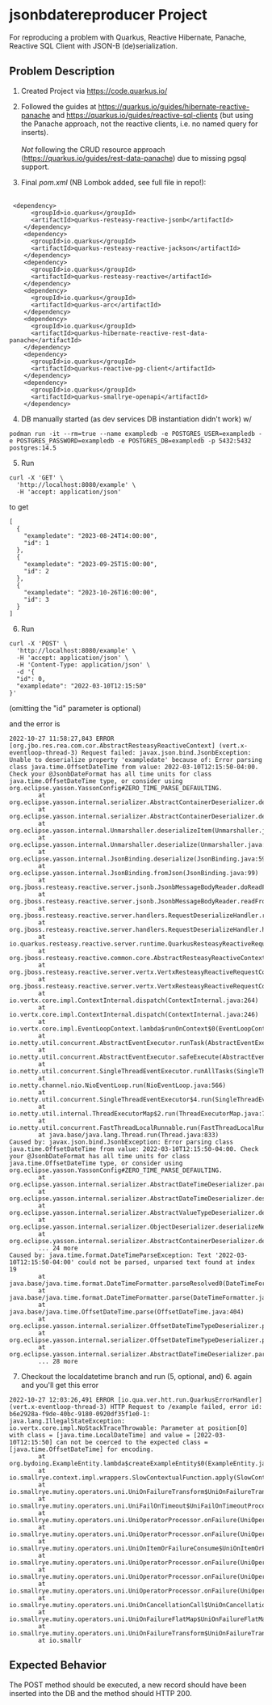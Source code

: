# jsonbdatereproducer Project

For reproducing a problem with Quarkus, Reactive Hibernate, Panache, Reactive SQL Client with JSON-B (de)serialization.

## Problem Description

1. Created Project via https://code.quarkus.io/

2. Followed the guides at https://quarkus.io/guides/hibernate-reactive-panache and https://quarkus.io/guides/reactive-sql-clients (but using the Panache approach, not the reactive clients, i.e. no named query for inserts).<br /><br />*Not* following the CRUD resource approach (https://quarkus.io/guides/rest-data-panache) due to missing pgsql support.

3. Final _pom.xml_ (NB Lombok added, see full file in repo!):<br /><br />
```
 <dependency>
      <groupId>io.quarkus</groupId>
      <artifactId>quarkus-resteasy-reactive-jsonb</artifactId>
    </dependency>
    <dependency>
      <groupId>io.quarkus</groupId>
      <artifactId>quarkus-resteasy-reactive-jackson</artifactId>
    </dependency>
    <dependency>
      <groupId>io.quarkus</groupId>
      <artifactId>quarkus-resteasy-reactive</artifactId>
    </dependency>
    <dependency>
      <groupId>io.quarkus</groupId>
      <artifactId>quarkus-arc</artifactId>
    </dependency>
    <dependency>
      <groupId>io.quarkus</groupId>
      <artifactId>quarkus-hibernate-reactive-rest-data-panache</artifactId>
    </dependency>
    <dependency>
      <groupId>io.quarkus</groupId>
      <artifactId>quarkus-reactive-pg-client</artifactId>
    </dependency>
    <dependency>
      <groupId>io.quarkus</groupId>
      <artifactId>quarkus-smallrye-openapi</artifactId>
    </dependency>
```

4. DB manually started (as dev services DB instantiation didn't work) w/

```podman run -it --rm=true --name exampledb -e POSTGRES_USER=exampledb -e POSTGRES_PASSWORD=exampledb -e POSTGRES_DB=exampledb -p 5432:5432 postgres:14.5```

5. Run 

```
curl -X 'GET' \
  'http://localhost:8080/example' \
  -H 'accept: application/json'
```

to get

```
[
  {
    "exampledate": "2023-08-24T14:00:00",
    "id": 1
  },
  {
    "exampledate": "2023-09-25T15:00:00",
    "id": 2
  },
  {
    "exampledate": "2023-10-26T16:00:00",
    "id": 3
  }
]
```


6. Run 

```
curl -X 'POST' \
  'http://localhost:8080/example' \
  -H 'accept: application/json' \
  -H 'Content-Type: application/json' \
  -d '{
  "id": 0,
  "exampledate": "2022-03-10T12:15:50"
}'
```

(omitting the "id" parameter is optional)

and the error is

```
2022-10-27 11:58:27,843 ERROR [org.jbo.res.rea.com.cor.AbstractResteasyReactiveContext] (vert.x-eventloop-thread-3) Request failed: javax.json.bind.JsonbException: Unable to deserialize property 'exampledate' because of: Error parsing class java.time.OffsetDateTime from value: 2022-03-10T12:15:50-04:00. Check your @JsonbDateFormat has all time units for class java.time.OffsetDateTime type, or consider using org.eclipse.yasson.YassonConfig#ZERO_TIME_PARSE_DEFAULTING.
        at org.eclipse.yasson.internal.serializer.AbstractContainerDeserializer.deserializeInternal(AbstractContainerDeserializer.java:100)
        at org.eclipse.yasson.internal.serializer.AbstractContainerDeserializer.deserialize(AbstractContainerDeserializer.java:64)
        at org.eclipse.yasson.internal.Unmarshaller.deserializeItem(Unmarshaller.java:62)
        at org.eclipse.yasson.internal.Unmarshaller.deserialize(Unmarshaller.java:51)
        at org.eclipse.yasson.internal.JsonBinding.deserialize(JsonBinding.java:59)
        at org.eclipse.yasson.internal.JsonBinding.fromJson(JsonBinding.java:99)
        at org.jboss.resteasy.reactive.server.jsonb.JsonbMessageBodyReader.doReadFrom(JsonbMessageBodyReader.java:57)
        at org.jboss.resteasy.reactive.server.jsonb.JsonbMessageBodyReader.readFrom(JsonbMessageBodyReader.java:39)
        at org.jboss.resteasy.reactive.server.handlers.RequestDeserializeHandler.readFrom(RequestDeserializeHandler.java:122)
        at org.jboss.resteasy.reactive.server.handlers.RequestDeserializeHandler.handle(RequestDeserializeHandler.java:81)
        at io.quarkus.resteasy.reactive.server.runtime.QuarkusResteasyReactiveRequestContext.invokeHandler(QuarkusResteasyReactiveRequestContext.java:108)
        at org.jboss.resteasy.reactive.common.core.AbstractResteasyReactiveContext.run(AbstractResteasyReactiveContext.java:145)
        at org.jboss.resteasy.reactive.server.vertx.VertxResteasyReactiveRequestContext$1$1.handle(VertxResteasyReactiveRequestContext.java:78)
        at org.jboss.resteasy.reactive.server.vertx.VertxResteasyReactiveRequestContext$1$1.handle(VertxResteasyReactiveRequestContext.java:75)
        at io.vertx.core.impl.ContextInternal.dispatch(ContextInternal.java:264)
        at io.vertx.core.impl.ContextInternal.dispatch(ContextInternal.java:246)
        at io.vertx.core.impl.EventLoopContext.lambda$runOnContext$0(EventLoopContext.java:43)
        at io.netty.util.concurrent.AbstractEventExecutor.runTask(AbstractEventExecutor.java:174)
        at io.netty.util.concurrent.AbstractEventExecutor.safeExecute(AbstractEventExecutor.java:167)
        at io.netty.util.concurrent.SingleThreadEventExecutor.runAllTasks(SingleThreadEventExecutor.java:470)
        at io.netty.channel.nio.NioEventLoop.run(NioEventLoop.java:566)
        at io.netty.util.concurrent.SingleThreadEventExecutor$4.run(SingleThreadEventExecutor.java:997)
        at io.netty.util.internal.ThreadExecutorMap$2.run(ThreadExecutorMap.java:74)
        at io.netty.util.concurrent.FastThreadLocalRunnable.run(FastThreadLocalRunnable.java:30)
        at java.base/java.lang.Thread.run(Thread.java:833)
Caused by: javax.json.bind.JsonbException: Error parsing class java.time.OffsetDateTime from value: 2022-03-10T12:15:50-04:00. Check your @JsonbDateFormat has all time units for class java.time.OffsetDateTime type, or consider using org.eclipse.yasson.YassonConfig#ZERO_TIME_PARSE_DEFAULTING.
        at org.eclipse.yasson.internal.serializer.AbstractDateTimeDeserializer.parseWithFormatterInternal(AbstractDateTimeDeserializer.java:135)
        at org.eclipse.yasson.internal.serializer.AbstractDateTimeDeserializer.deserialize(AbstractDateTimeDeserializer.java:59)
        at org.eclipse.yasson.internal.serializer.AbstractValueTypeDeserializer.deserialize(AbstractValueTypeDeserializer.java:64)
        at org.eclipse.yasson.internal.serializer.ObjectDeserializer.deserializeNext(ObjectDeserializer.java:183)
        at org.eclipse.yasson.internal.serializer.AbstractContainerDeserializer.deserializeInternal(AbstractContainerDeserializer.java:94)
        ... 24 more
Caused by: java.time.format.DateTimeParseException: Text '2022-03-10T12:15:50-04:00' could not be parsed, unparsed text found at index 19
        at java.base/java.time.format.DateTimeFormatter.parseResolved0(DateTimeFormatter.java:2055)
        at java.base/java.time.format.DateTimeFormatter.parse(DateTimeFormatter.java:1954)
        at java.base/java.time.OffsetDateTime.parse(OffsetDateTime.java:404)
        at org.eclipse.yasson.internal.serializer.OffsetDateTimeTypeDeserializer.parseWithFormatter(OffsetDateTimeTypeDeserializer.java:58)
        at org.eclipse.yasson.internal.serializer.OffsetDateTimeTypeDeserializer.parseWithFormatter(OffsetDateTimeTypeDeserializer.java:28)
        at org.eclipse.yasson.internal.serializer.AbstractDateTimeDeserializer.parseWithFormatterInternal(AbstractDateTimeDeserializer.java:133)
        ... 28 more
```

7. Checkout the localdatetime branch and run (5, optional, and) 6. again and you'll get this error

```
2022-10-27 12:03:26,491 ERROR [io.qua.ver.htt.run.QuarkusErrorHandler] (vert.x-eventloop-thread-3) HTTP Request to /example failed, error id: b6e2928a-f9de-40bc-9180-0920df35f1e0-1: java.lang.IllegalStateException: io.vertx.core.impl.NoStackTraceThrowable: Parameter at position[0] with class = [java.time.LocalDateTime] and value = [2022-03-10T12:15:50] can not be coerced to the expected class = [java.time.OffsetDateTime] for encoding.
        at org.bydoing.ExampleEntity.lambda$createExampleEntity$0(ExampleEntity.java:49)
        at io.smallrye.context.impl.wrappers.SlowContextualFunction.apply(SlowContextualFunction.java:21)
        at io.smallrye.mutiny.operators.uni.UniOnFailureTransform$UniOnFailureTransformProcessor.onFailure(UniOnFailureTransform.java:54)
        at io.smallrye.mutiny.operators.uni.UniFailOnTimeout$UniFailOnTimeoutProcessor.onFailure(UniFailOnTimeout.java:80)
        at io.smallrye.mutiny.operators.uni.UniOperatorProcessor.onFailure(UniOperatorProcessor.java:54)
        at io.smallrye.mutiny.operators.uni.UniOperatorProcessor.onFailure(UniOperatorProcessor.java:54)
        at io.smallrye.mutiny.operators.uni.UniOnItemOrFailureConsume$UniOnItemOrFailureConsumeProcessor.onFailure(UniOnItemOrFailureConsume.java:46)
        at io.smallrye.mutiny.operators.uni.UniOperatorProcessor.onFailure(UniOperatorProcessor.java:54)
        at io.smallrye.mutiny.operators.uni.UniOperatorProcessor.onFailure(UniOperatorProcessor.java:54)
        at io.smallrye.mutiny.operators.uni.UniOperatorProcessor.onFailure(UniOperatorProcessor.java:54)
        at io.smallrye.mutiny.operators.uni.UniOnCancellationCall$UniOnCancellationCallProcessor.onFailure(UniOnCancellationCall.java:59)
        at io.smallrye.mutiny.operators.uni.UniOnFailureFlatMap$UniOnFailureFlatMapProcessor.onFailure(UniOnFailureFlatMap.java:62)
        at io.smallrye.mutiny.operators.uni.UniOnFailureTransform$UniOnFailureTransformProcessor.onFailure(UniOnFailureTransform.java:64)
        at io.smallr
```

## Expected Behavior
The POST method should be executed, a new record should have been inserted into the DB and the method should HTTP 200.


